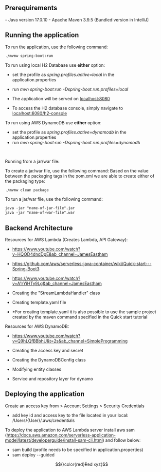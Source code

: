 <h2>Prerequirements</h2>
- Java version 17.0.10
- Apache Maven 3.9.5 (Bundled version in IntelliJ) 

<h2>Running the application</h2>

To run the application, use the following command: 

```diff
./mvnw spring-boot:run
```

To run using local H2 Database use <b>either</b> option:
- set the profile as <i>spring.profiles.active=local</i> in the application.properties 
- run <i>mvn spring-boot:run -Dspring-boot.run.profiles=local</i>


- The application will be served on [localhost:8080](http://localhost:8080/)
- To access the H2 database console, simply navigate to [localhost:8080/h2-console](http://localhost:8080/h2-console/)

To run using AWS DynamoDB use <b>either</b> option:
- set the profile as <i>spring.profiles.active=dynamodb</i> in the application.properties
- run <i>mvn spring-boot:run -Dspring-boot.run.profiles=dynamodb</i>

<br/>

Running from a jar/war file:

To create a jar/war file, use the following command:
Based on the value between the packaging tags in the pom.xml we are able to create either of the packaging type:
```diff
./mvnw clean package
```

To tun a jar/war file, use the following command:
```diff
java -jar "name-of-jar-file".jar
java -jar "name-of-war-file".war 
```

<h2>Backend Architecture</h2>

Resources for AWS Lambda (Creates Lambda, API Gateway):
- https://www.youtube.com/watch?v=HQQD4dndDpE&ab_channel=JamesEastham
- https://github.com/aws/serverless-java-container/wiki/Quick-start---Spring-Boot3
- https://www.youtube.com/watch?v=A1rYiHTy9Lg&ab_channel=JamesEastham


- Creating the "StreamLambdaHandler" class 
- Creating template.yaml file
- *For creating template.yaml it is also possible to use the sample project created by the maven command specified in the Quick start tutorial

Resources for AWS DynamoDB:
- https://www.youtube.com/watch?v=Q9hLQfBBbhU&t=2s&ab_channel=SimpleProgramming


- Creating the access key and secret
- Creating the DynamoDBConfig class
- Modifying entity classes
- Service and repository layer for dynamo

<h2>Deploying the application</h2>

Create an access key from > Account Settings > Security Credentials
- add key id and access key to the file located in your local: /Users/{User}/.aws/credentials


To deploy the application to AWS Lambda server install aws sam (https://docs.aws.amazon.com/serverless-application-model/latest/developerguide/install-sam-cli.html) and follow below:
- sam build (profile needs to be specified in application.properties)
- sam deploy --guided

$${\color{red}Red xyz}$$


